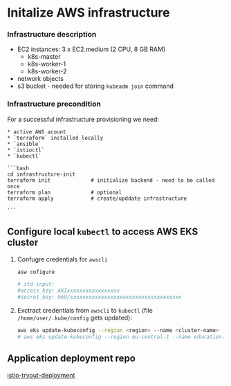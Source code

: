 


# Initalize AWS infrastructure

### Infrastructure description

  * EC2 instances: 3 x EC2.medium (2 CPU, 8 GB RAM)
    * k8s-master
    * k8s-worker-1
    * k8s-worker-2
  * network objects
  * s3 bucket - needed for storing `kubeadm join` command

### Infrastructure precondition

For a successful infrastructure provisioning we need:

    * active AWS acount
    * `terraform` installed locally
    * `ansible`
    * `istioctl`
    * `kubectl`

    ```bash
    cd infrastructure-init
    terraform init             # initialize backend - need to be called once
    terraform plan             # optional
    terraform apply            # create/upddate infrastructure

    ```

## Configure local `kubectl` to access AWS EKS cluster

1. Confugre credentials for `awscli`

    ```bash
    asw cofigure

    # std input:
    #access_key: AKIxxxxxxxxxxxxxxxxx
    #secret_key: h6V/xxxxxxxxxxxxxxxxxxxxxxxxxxxxxxxxxxxx
    ```

2. Exctract credentials from `awscli` to `kubectl` (file `/home/user/.kube/config` gets updated):

    ```bash
    aws eks update-kubeconfig --region <region> --name <cluster-name>
    # aws eks update-kubeconfig --region eu-central-1 --name education-eks-iCgeDNNU
    ```

## Application deployment repo

[istio-tryout-deployment](https://github.com/yulian-matev/istio-tryout-deployment)
